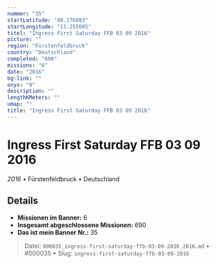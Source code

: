 ```yaml
---
nummer: "35"
startLatitude: "48.176883"
startLongitude: "11.255605"
titel: "Ingress First Saturday FFB 03 09 2016"
picture: ""
region: "Fürstenfeldbruck"
country: "Deutschland"
completed: "690"
missions: "6"
date: "2016"
bg-link: ""
onyx: "0"
description: ""
lengthKMeters: ""
umap: ""
title: "Ingress First Saturday FFB 03 09 2016"
---
```

# Ingress First Saturday FFB 03 09 2016

*2016* • Fürstenfeldbruck • Deutschland



## Details

- **Missionen im Banner:** 6
- **Insgesamt abgeschlossene Missionen:** 690
- **Das ist mein Banner Nr.:** 35




> Datei: `000035_ingress-first-saturday-ffb-03-09-2016_2016.md` • #000035 • Slug: `ingress-first-saturday-ffb-03-09-2016`
